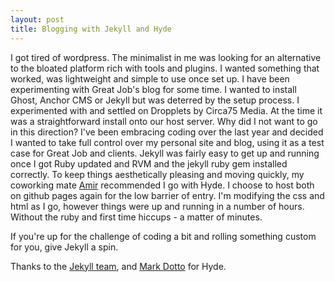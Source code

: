 ```yaml
---
layout: post
title: Blogging with Jekyll and Hyde
---
```


I got tired of wordpress.  The minimalist in me was looking for an alternative to the bloated platform rich with tools and plugins.  I wanted something that worked, was lightweight and simple to use once set up.  I have been experimenting with Great Job's blog for some time.  I wanted to install Ghost, Anchor CMS or Jekyll but was deterred by the setup process.  I experimented with and settled on Dropplets by Circa75 Media.  At the time it was a straightforward install onto our host server.  Why did I not want to go in this direction?  I've been embracing coding over the last year and decided I wanted to take full control over my personal site and blog, using it as a test case for Great Job and clients.  Jekyll was fairly easy to get up and running once I got Ruby updated and RVM and the jekyll ruby gem installed correctly.  To keep things aesthetically pleasing and moving quickly, my coworking mate <a href="http://www.amirrajan.net">Amir</a> recommended I go with Hyde.  I choose to host both on github pages again for the low barrier of entry.  I'm modifying the css and html as I go, however things were up and running in a number of hours.  Without the ruby and first time hiccups - a matter of minutes.

If you're up for the challenge of coding a bit and rolling something custom for you, give Jekyll a spin.

Thanks to the <a href="https://github.com/jekyll">Jekyll team</a>, and <a href="http://markdotto.com/">Mark Dotto</a> for Hyde.

